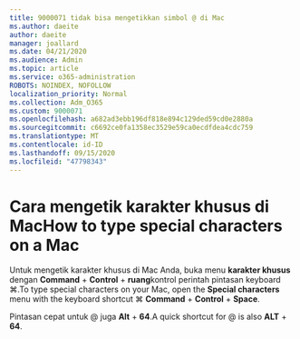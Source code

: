 ```yaml
---
title: 9000071 tidak bisa mengetikkan simbol @ di Mac
ms.author: daeite
author: daeite
manager: joallard
ms.date: 04/21/2020
ms.audience: Admin
ms.topic: article
ms.service: o365-administration
ROBOTS: NOINDEX, NOFOLLOW
localization_priority: Normal
ms.collection: Adm_O365
ms.custom: 9000071
ms.openlocfilehash: a682ad3ebb196df818e894c129ded59cd0e2880a
ms.sourcegitcommit: c6692ce0fa1358ec3529e59ca0ecdfdea4cdc759
ms.translationtype: MT
ms.contentlocale: id-ID
ms.lasthandoff: 09/15/2020
ms.locfileid: "47798343"
---
```

# <a name="how-to-type-special-characters-on-a-mac"></a><span data-ttu-id="e0eb7-102">Cara mengetik karakter khusus di Mac</span><span class="sxs-lookup"><span data-stu-id="e0eb7-102">How to type special characters on a Mac</span></span>

<span data-ttu-id="e0eb7-103">Untuk mengetik karakter khusus di Mac Anda, buka menu **karakter khusus** dengan **Command**  +  **Control**  +  **ruang**kontrol perintah pintasan keyboard ⌘.</span><span class="sxs-lookup"><span data-stu-id="e0eb7-103">To type special characters on your Mac, open the **Special characters** menu with the keyboard shortcut ⌘ **Command** + **Control** + **Space**.</span></span>

<span data-ttu-id="e0eb7-104">Pintasan cepat untuk @ juga **Alt**  +  **64**.</span><span class="sxs-lookup"><span data-stu-id="e0eb7-104">A quick shortcut for @ is also **ALT** + **64**.</span></span>